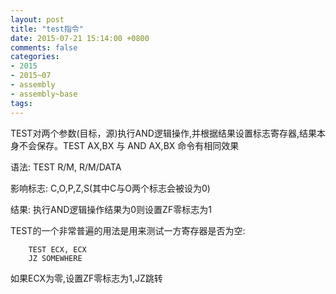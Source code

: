 ```yaml
---
layout: post
title: "test指令"
date: 2015-07-21 15:14:00 +0800
comments: false
categories:
- 2015
- 2015~07
- assembly
- assembly~base
tags:
---
```


TEST对两个参数(目标，源)执行AND逻辑操作,并根据结果设置标志寄存器,结果本身不会保存。TEST AX,BX 与 AND AX,BX 命令有相同效果

语法: TEST R/M, R/M/DATA

影响标志: C,O,P,Z,S(其中C与O两个标志会被设为0) 

结果: 执行AND逻辑操作结果为0则设置ZF零标志为1


TEST的一个非常普遍的用法是用来测试一方寄存器是否为空:
```
	TEST ECX, ECX
	JZ SOMEWHERE
```
如果ECX为零,设置ZF零标志为1,JZ跳转


